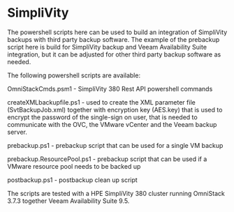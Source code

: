 # SimpliVity

The powershell scripts here can be used to build an integration of SimpliVity backups with third party backup software. The example of the prebackup script here is build for SimpliVity backup and Veeam Availability Suite integration, but it can be adjusted for other third party backup software as needed.

The following powershell scripts are available:

OmniStackCmds.psm1          - SimpliVity 380 Rest API powershell commands

createXMLbackupfile.ps1     - used to create the  XML parameter file (SvtBackupJob.xml) together with encryption key (AES.key) that is used to encrypt the password of the single-sign on user, that is needed to communicate with the OVC, the VMware vCenter and the Veeam backup server.

prebackup.ps1  -  prebackup script that can be used for a single VM backup

prebackup.ResourcePool.ps1  - prebackup script that can be used if a VMware resource pool needs to be backed up

postbackup.ps1 - postbackup clean up script


The scripts are tested with a HPE SimpliVity 380 cluster running OmniStack 3.7.3 together Veeam Availability Suite 9.5.

